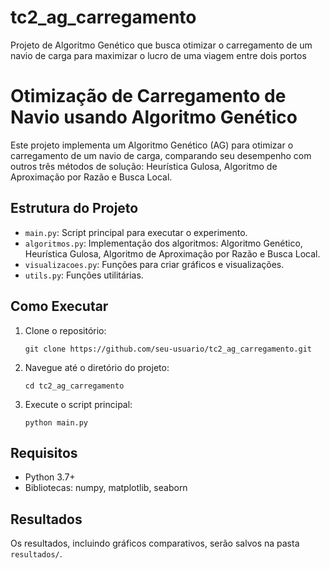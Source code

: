 # tc2_ag_carregamento
Projeto de Algoritmo Genético que busca otimizar o carregamento de um navio de carga para maximizar o lucro de uma viagem entre dois portos

# Otimização de Carregamento de Navio usando Algoritmo Genético

Este projeto implementa um Algoritmo Genético (AG) para otimizar o carregamento de um navio de carga, comparando seu desempenho com outros três métodos de solução: Heurística Gulosa, Algoritmo de Aproximação por Razão e Busca Local.

## Estrutura do Projeto
- `main.py`: Script principal para executar o experimento.
- `algoritmos.py`: Implementação dos algoritmos: Algoritmo Genético, Heurística Gulosa, Algoritmo de Aproximação por Razão e Busca Local.
- `visualizacoes.py`: Funções para criar gráficos e visualizações.
- `utils.py`: Funções utilitárias.

## Como Executar
1. Clone o repositório:
   ```
   git clone https://github.com/seu-usuario/tc2_ag_carregamento.git
   ```
2. Navegue até o diretório do projeto:
   ```
   cd tc2_ag_carregamento
   ```
3. Execute o script principal:
   ```
   python main.py
   ```

## Requisitos
- Python 3.7+
- Bibliotecas: numpy, matplotlib, seaborn

## Resultados
Os resultados, incluindo gráficos comparativos, serão salvos na pasta `resultados/`.

